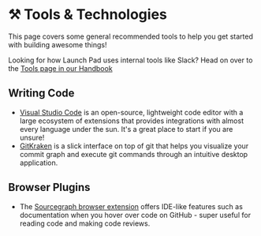 # ⚒️ Tools & Technologies

This page covers some general recommended tools to help you get started with
building awesome things!

Looking for how Launch Pad uses internal tools like Slack? Head on over to
the [Tools page in our Handbook](../handbook/#tools)

## Writing Code

- [Visual Studio Code](https://code.visualstudio.com/) is an open-source,
  lightweight code editor with a large ecosystem of extensions that provides
  integrations with almost every language under the sun. It's a great place to
  start if you are unsure!
- [GitKraken](https://www.gitkraken.com/git-client) is a slick interface on top
  of git that helps you visualize your commit graph and execute git commands
  through an intuitive desktop application.

## Browser Plugins

- The [Sourcegraph browser extension](https://docs.sourcegraph.com/integration/browser_extension)
  offers IDE-like features such as documentation when you hover over code on
  GitHub - super useful for reading code and making code reviews.
